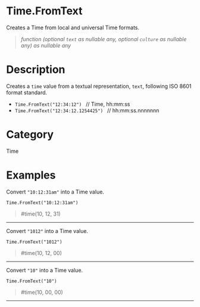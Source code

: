 ﻿# Time.FromText
Creates a Time from local and universal Time formats.
> _function (optional <code>text</code> as nullable any, optional <code>culture</code> as nullable any) as nullable any_
# Description 
Creates a <code>time</code> value from a textual representation, <code>text</code>, following ISO 8601 format standard.
  <ul>
   <li> <code>Time.FromText("12:34:12") </code> // Time, hh:mm:ss </li>
   <li> <code>Time.FromText("12:34:12.1254425") </code> // hh:mm:ss.nnnnnnn </li>
  </ul>

# Category 
Time
# Examples 
Convert <code>"10:12:31am"</code> into a Time value.
```
Time.FromText("10:12:31am")
```
> #time(10, 12, 31)
***
Convert <code>"1012"</code> into a Time value.
```
Time.FromText("1012")
```
> #time(10, 12, 00)
***
Convert <code>"10"</code> into a Time value.
```
Time.FromText("10")
```
> #time(10, 00, 00)
***
